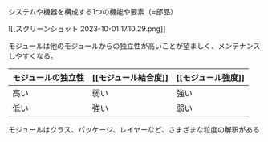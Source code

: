 システムや機器を構成する1つの機能や要素（=部品）

![[スクリーンショット 2023-10-01 17.10.29.png]]

モジュールは他のモジュールからの独立性が高いことが望ましく、メンテナンスしやすくなる。

| モジュールの独立性 | [[モジュール結合度]] | [[モジュール強度]] |
| ------------------ | ---------------- | -------------- |
| 高い               | 弱い             | 強い           |
| 低い               | 強い             | 弱い               |

モジュールはクラス、パッケージ、レイヤーなど、さまざまな粒度の解釈がある